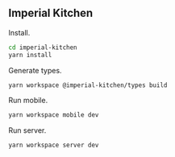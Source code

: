 ## Imperial Kitchen

Install.

```sh
cd imperial-kitchen
yarn install
```

Generate types.

```sh
yarn workspace @imperial-kitchen/types build
```

Run mobile.

```sh
yarn workspace mobile dev
```

Run server.

```sh
yarn workspace server dev
```
